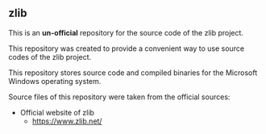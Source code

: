 ## zlib

This is an **un-official** repository for the source code of the zlib project.

This repository was created to provide a convenient way to use source codes 
of the zlib project.

This repository stores source code and compiled binaries for the Microsoft 
Windows operating system.

Source files of this repository were taken from the official sources:
* Official website of zlib
    * https://www.zlib.net/
